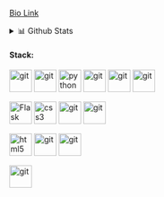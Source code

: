 

[Bio Link](https://zorawarpurohit.com)
 <details>
<summary>📊 Github Stats</summary>

<p align="center"> <img src="https://github-readme-stats.vercel.app/api?username=engagepy&show_icons=true&theme=tokyonight" alt="Zorawar Purohit | Stats" />

</details>
 

#### Stack:
<p align="left">
<img src="https://www.vectorlogo.zone/logos/amazon_aws/amazon_aws-icon.svg" alt="git" width="40" height="40"/>
<img src="https://www.vectorlogo.zone/logos/postgresql/postgresql-icon.svg" alt="git" width="40" height="40"/> 
<img src="https://cdn3.iconfinder.com/data/icons/logos-and-brands-adobe/512/267_Python-512.png" alt="python" width="40" height="40"/> 

<img src="https://www.vectorlogo.zone/logos/djangoproject/djangoproject-icon.svg" alt="git" width="40" height="40"/>
<img src="https://www.vectorlogo.zone/logos/pocoo_jinja/pocoo_jinja-icon.svg" alt="git" width="40" height="40"/>
<img src="https://www.vectorlogo.zone/logos/opencv/opencv-icon.svg" alt="git" width="40" height="40"/>

</p>

<p align="left">

<img src="https://img.icons8.com/nolan/128/flask.png" alt="Flask" width="40" height="40"/> 
<img src="https://upload.wikimedia.org/wikipedia/commons/thumb/d/d5/CSS3_logo_and_wordmark.svg/1200px-CSS3_logo_and_wordmark.svg.png" alt="css3" height="40"/> 
<img src="https://www.vectorlogo.zone/logos/git-scm/git-scm-icon.svg" alt="git" width="40" height="40"/>
<img src="https://www.vectorlogo.zone/logos/github/github-icon.svg" alt="git" width="40" height="40"/>
<p align="left"> 
<img src="https://upload.wikimedia.org/wikipedia/commons/thumb/6/61/HTML5_logo_and_wordmark.svg/512px-HTML5_logo_and_wordmark.svg.png" alt="html5" height="40"/> 
<img src="https://www.vectorlogo.zone/logos/shopify/shopify-icon.svg" alt="git" width="40" height="40"/>
<img src="https://www.vectorlogo.zone/logos/replit/replit-icon.svg" alt="git" width="40" height="40"/> 
</p> 
<p align="left">
<img src="https://www.vectorlogo.zone/logos/wordpress/wordpress-tile.svg" alt="git" width="40" height="40"/>
</p>
